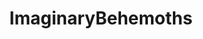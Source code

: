 ---
title: ImaginaryBehemoths
crosslinks:
- Art
- ImaginaryDragons
- ImaginaryMonsters
- ImaginaryHorrors
- ImaginaryNecronomicon
- ImaginaryVampires
- ImaginaryElementals
- WritingPrompts
- ImaginaryAngels
- underpopular
- ImaginaryDerelicts
- promptoftheday
- imaginarymaps
- BirdsForScale
- ImaginaryBeasts
- ImaginaryTurtleWorlds
- ImaginaryGiants
- CGPGrey
- mildlypenis
- ItsADnDMonsterNow
---